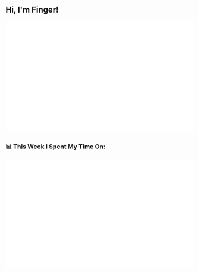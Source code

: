 <h2> Hi, I'm Finger!</h2>

<img align="right" src="https://raw.githubusercontent.com/spianmo/github-stats/master/generated/overview.svg#gh-light-mode-only">

<!-- <img align="right" height="160em" src="https://github-readme-stats-eight-theta.vercel.app/api/top-langs/?username=spianmo&layout=compact&langs_count=8&theme=algolia"/>	 -->
	
```go
package main

type Me struct {
	Name   string
	Job    string
	Code   string
	Skills string
}

func main() {
	me := &Me{
		Name:   "Finger",
		Job:    "Client-side Engineer",
		Code:   "Java, Kotlin, C#, Rust and C++ and Others",
		Skills: "Android, Security, Cross-platform client, NLP, CV, ASR ^o^",
	}
	_ = me
}
```


<h3>📊 This Week I Spent My Time On:</h3>
<img align='right' src="https://raw.githubusercontent.com/spianmo/github-stats/master/generated/languages.svg#gh-light-mode-only">

<!--START_SECTION:waka-->

```txt
TypeScript                     12 hrs 48 mins  ███████████░░░░░░░░░░░░░░   44.21 %
Python                         4 hrs 1 min     ███▒░░░░░░░░░░░░░░░░░░░░░   13.88 %
Dart                           3 hrs 10 mins   ██▓░░░░░░░░░░░░░░░░░░░░░░   10.95 %
Markdown                       2 hrs 3 mins    █▓░░░░░░░░░░░░░░░░░░░░░░░   07.09 %
YAML                           1 hr 29 mins    █▒░░░░░░░░░░░░░░░░░░░░░░░   05.12 %
```

<!--END_SECTION:waka-->
